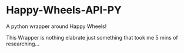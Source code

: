 # Happy-Wheels-API-PY
A python wrapper around Happy Wheels!

This Wrapper is nothing elabrate just something that took me 5 mins of researching...

